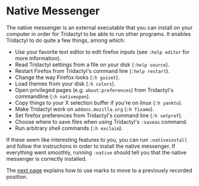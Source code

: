 # Native Messenger

The native messenger is an external executable that you can install on your computer in order for Tridactyl to be able to run other programs. It enables Tridactyl to do quite a few things, among which:

- Use your favorite text editor to edit firefox inputs (see `:help editor` for more information).
- Read Tridactyl settings from a file on your disk (`:help source`).
- Restart Firefox from Tridactyl's command line (`:help restart`).
- Change the way Firefox looks (`:h guiset`).
- Load themes from your disk (`:h colors`).
- Open privileged pages (e.g. `about:preferences`) from Tridactyl's commandline (`:h nativeopen`).
- Copy things to your X selection buffer if you're on linux (`:h yankto`).
- Make Tridactyl work on `addons.mozilla.org` (`:h fixamo`).
- Set firefox preferences from Tridactyl's command line (`:h setpref`).
- Choose where to save files when using Tridactyl's `:saveas` command.
- Run arbitrary shell commands (`:h exclaim`).

If these seem like interesting features to you, you can run `:nativeinstall` and follow the instructions in order to install the native messenger. If everything went smoothly, running `:native` should tell you that the native messenger is correctly installed.

The <a href='./8-marks.html' rel='next'>next page</a> explains how to use marks to move to a previously recorded position. <a href='./6-containers.html' rel="prev"></a>
